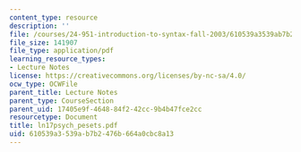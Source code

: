 ```yaml
---
content_type: resource
description: ''
file: /courses/24-951-introduction-to-syntax-fall-2003/610539a3539ab7b2476b664a0cbc8a13_ln17psych_pesets.pdf
file_size: 141907
file_type: application/pdf
learning_resource_types:
- Lecture Notes
license: https://creativecommons.org/licenses/by-nc-sa/4.0/
ocw_type: OCWFile
parent_title: Lecture Notes
parent_type: CourseSection
parent_uid: 17405e9f-4648-84f2-42cc-9b4b47fce2cc
resourcetype: Document
title: ln17psych_pesets.pdf
uid: 610539a3-539a-b7b2-476b-664a0cbc8a13
---
```


